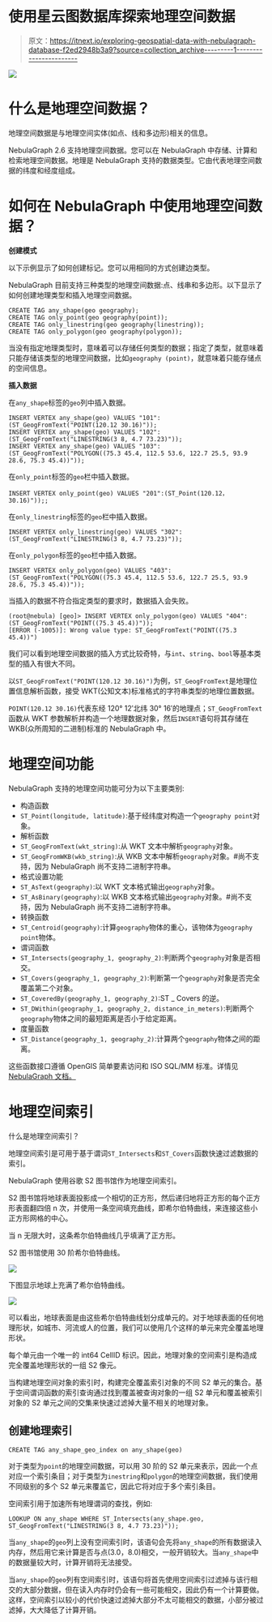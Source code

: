 # 使用星云图数据库探索地理空间数据

> 原文：<https://itnext.io/exploring-geospatial-data-with-nebulagraph-database-f2ed2948b3a9?source=collection_archive---------1----------------------->

![](img/fce72b4852cdb264be3fa51575e5a3fa.png)

# 什么是地理空间数据？

地理空间数据是与地理空间实体(如点、线和多边形)相关的信息。

NebulaGraph 2.6 支持地理空间数据。您可以在 NebulaGraph 中存储、计算和检索地理空间数据。地理是 NebulaGraph 支持的数据类型。它由代表地理空间数据的纬度和经度组成。

# 如何在 NebulaGraph 中使用地理空间数据？

**创建模式**

以下示例显示了如何创建标记。您可以用相同的方式创建边类型。

NebulaGraph 目前支持三种类型的地理空间数据:点、线串和多边形。以下显示了如何创建地理类型和插入地理空间数据。

```
CREATE TAG any_shape(geo geography);
CREATE TAG only_point(geo geography(point));
CREATE TAG only_linestring(geo geography(linestring));
CREATE TAG only_polygon(geo geography(polygon));
```

当没有指定地理类型时，意味着可以存储任何类型的数据；指定了类型，就意味着只能存储该类型的地理空间数据，比如`geography (point)`，就意味着只能存储点的空间信息。

**插入数据**

在`any_shape`标签的`geo`列中插入数据。

```
INSERT VERTEX any_shape(geo) VALUES "101":(ST_GeogFromText("POINT(120.12 30.16)"));
INSERT VERTEX any_shape(geo) VALUES "102":(ST_GeogFromText("LINESTRING(3 8, 4.7 73.23)"));
INSERT VERTEX any_shape(geo) VALUES "103":(ST_GeogFromText("POLYGON((75.3 45.4, 112.5 53.6, 122.7 25.5, 93.9 28.6, 75.3 45.4))"));
```

在`only_point`标签的`geo`栏中插入数据。

```
INSERT VERTEX only_point(geo) VALUES "201":(ST_Point(120.12，30.16)"));;
```

在`only_linestring`标签的`geo`栏中插入数据。

```
INSERT VERTEX only_linestring(geo) VALUES "302":(ST_GeogFromText("LINESTRING(3 8, 4.7 73.23)"));
```

在`only_polygon`标签的`geo`栏中插入数据。

```
INSERT VERTEX only_polygon(geo) VALUES "403":(ST_GeogFromText("POLYGON((75.3 45.4, 112.5 53.6, 122.7 25.5, 93.9 28.6, 75.3 45.4))"));
```

当插入的数据不符合指定类型的要求时，数据插入会失败。

```
(root@nebula) [geo]> INSERT VERTEX only_polygon(geo) VALUES "404":(ST_GeogFromText("POINT((75.3 45.4))"));
[ERROR (-1005)]: Wrong value type: ST_GeogFromText("POINT((75.3 45.4))")
```

我们可以看到地理空间数据的插入方式比较奇特，与`int`、`string`、`bool`等基本类型的插入有很大不同。

以`ST_GeogFromText("POINT(120.12 30.16)")`为例，`ST_GeogFromText`是地理位置信息解析函数，接受 WKT(公知文本)标准格式的字符串类型的地理位置数据。

`POINT(120.12 30.16)`代表东经 120° 12′北纬 30° 16′的地理点；`ST_GeogFromText`函数从 WKT 参数解析并构造一个地理数据对象，然后`INSERT`语句将其存储在 WKB(众所周知的二进制)标准的 NebulaGraph 中。

# 地理空间功能

NebulaGraph 支持的地理空间功能可分为以下主要类别:

*   构造函数
*   `ST_Point(longitude, latitude)`:基于经纬度对构造一个`geography point`对象。
*   解析函数
*   `ST_GeogFromText(wkt_string)`:从 WKT 文本中解析`geography`对象。
*   `ST_GeogFromWKB(wkb_string)`:从 WKB 文本中解析`geography`对象。#尚不支持，因为 NebulaGraph 尚不支持二进制字符串。
*   格式设置功能
*   `ST_AsText(geography)`:以 WKT 文本格式输出`geography`对象。
*   `ST_AsBinary(geography)`:以 WKB 文本格式输出`geography`对象。#尚不支持，因为 NebulaGraph 尚不支持二进制字符串。
*   转换函数
*   `ST_Centroid(geography)`:计算`geography`物体的重心，该物体为`geography point`物体。
*   谓词函数
*   `ST_Intersects(geography_1, geography_2)`:判断两个`geography`对象是否相交。
*   `ST_Covers(geography_1, geography_2)`:判断第一个`geography`对象是否完全覆盖第二个对象。
*   `ST_CoveredBy(geography_1, geography_2)`:ST _ Covers 的逆。
*   `ST_DWithin(geography_1, geography_2, distance_in_meters)`:判断两个`geography`物体之间的最短距离是否小于给定距离。
*   度量函数
*   `ST_Distance(geography_1, geography_2)`:计算两个`geography`物体之间的距离。

这些函数接口遵循 OpenGIS 简单要素访问和 ISO SQL/MM 标准。详情见 [NebulaGraph 文档。](https://docs.nebula-graph.io/3.3.0/3.ngql-guide/6.functions-and-expressions/14.geo/)

# 地理空间索引

什么是地理空间索引？

地理空间索引是可用于基于谓词`ST_Intersects`和`ST_Covers`函数快速过滤数据的索引。

NebulaGraph 使用谷歌 S2 图书馆作为地理空间索引。

S2 图书馆将地球表面投影成一个相切的正方形，然后递归地将正方形的每个正方形表面翻四倍 n 次，并使用一条空间填充曲线，即希尔伯特曲线，来连接这些小正方形网格的中心。

当 n 无限大时，这条希尔伯特曲线几乎填满了正方形。

S2 图书馆使用 30 阶希尔伯特曲线。

![](img/568e8066fc2751b6e71b705fc3b89ef6.png)

下图显示地球上充满了希尔伯特曲线。

![](img/b7d7c89d6819faa02269105d778f9e2b.png)

可以看出，地球表面是由这些希尔伯特曲线划分成单元的。对于地球表面的任何地理形状，如城市、河流或人的位置，我们可以使用几个这样的单元来完全覆盖地理形状。

每个单元由一个唯一的 int64 CellID 标识。因此，地理对象的空间索引是构造成完全覆盖地理形状的一组 S2 像元。

当构建地理空间对象的索引时，构建完全覆盖索引对象的不同 S2 单元的集合。基于空间谓词函数的索引查询通过找到覆盖被查询对象的一组 S2 单元和覆盖被索引对象的 S2 单元之间的交集来快速过滤掉大量不相关的地理对象。

## **创建地理索引**

```
CREATE TAG any_shape_geo_index on any_shape(geo)
```

对于类型为`point`的地理空间数据，可以用 30 阶的 S2 单元来表示，因此一个点对应一个索引条目；对于类型为`inestring`和`polygon`的地理空间数据，我们使用不同级别的多个 S2 单元来覆盖它，因此它将对应于多个索引条目。

空间索引用于加速所有地理谓词的查找，例如:

```
LOOKUP ON any_shape WHERE ST_Intersects(any_shape.geo, ST_GeogFromText("LINESTRING(3 8, 4.7 73.23)"));
```

当`any_shape`的`geo`列上没有空间索引时，该语句会先将`any_shape`的所有数据读入内存，然后用它来计算是否与点(3.0，8.0)相交，一般开销较大。当`any_shape`中的数据量较大时，计算开销将无法接受。

当`any_shape`的`geo`列有空间索引时，该语句将首先使用空间索引过滤掉与该行相交的大部分数据，但在读入内存时仍会有一些可能相交，因此仍有一个计算要做。这样，空间索引以较小的代价快速过滤掉大部分不太可能相交的数据，小部分被过滤掉，大大降低了计算开销。